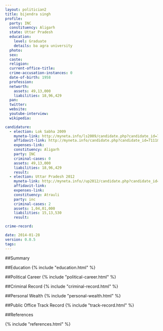 ```yaml
---
layout: politician2
title: bijendra singh
profile: 
  party: INC
  constituency: Aligarh
  state: Uttar Pradesh
  education: 
    level: Graduate
    details: ba agra university
  photo: 
  sex: 
  caste: 
  religion: 
  current-office-title: 
  crime-accusation-instances: 0
  date-of-birth: 1958
  profession: 
  networth: 
    assets: 49,13,000
    liabilities: 18,96,429
  pan: 
  twitter: 
  website: 
  youtube-interview: 
  wikipedia: 

candidature: 
  - election: Lok Sabha 2009
    myneta-link: http://myneta.info/ls2009/candidate.php?candidate_id=7111
    affidavit-link: http://myneta.info/candidate.php?candidate_id=7111&scan=original
    expenses-link: 
    constituency: Aligarh 
    party: INC
    criminal-cases: 0
    assets: 49,13,000
    liabilities: 18,96,429
    result:  
  - election: Uttar Pradesh 2012
    myneta-link: http://myneta.info//up2012/candidate.php?candidate_id=1665
    affidavit-link: 
    expenses-link: 
    constituency: Atrauli 
    party: inc
    criminal-cases: 2
    assets: 1,04,01,000
    liabilities: 15,13,530
    result:  

crime-record: 

date: 2014-01-28
version: 0.0.5
tags: 
---
```

##Summary


##Education
{% include "education.html" %}


##Political Career
{% include "political-career.html" %}


##Criminal Record
{% include "criminal-record.html" %}


##Personal Wealth
{% include "personal-wealth.html" %}


##Public Office Track Record
{% include "track-record.html" %}


##References


{% include "references.html" %}